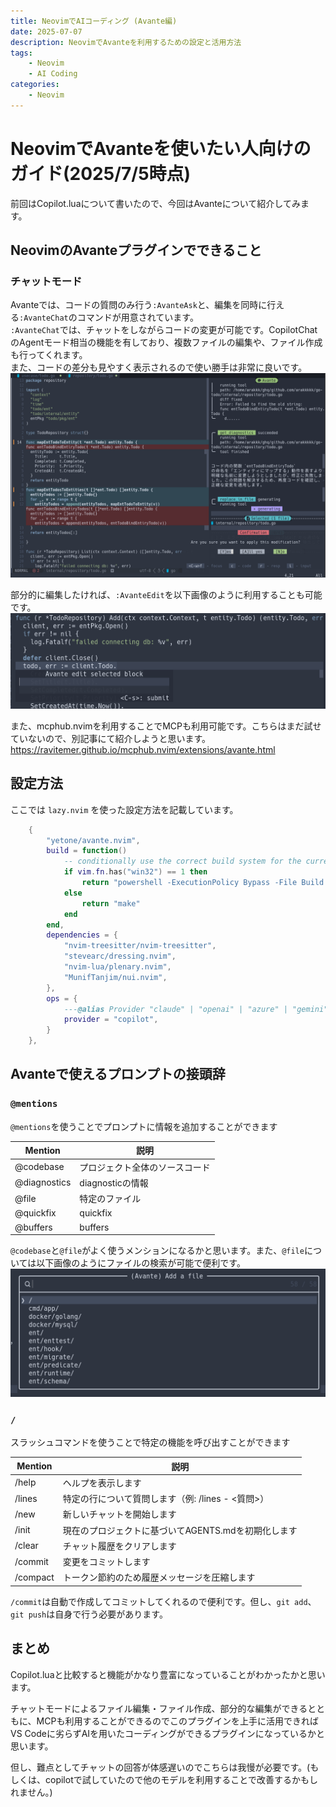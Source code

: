 ```yaml
---
title: NeovimでAIコーディング (Avante編)
date: 2025-07-07
description: NeovimでAvanteを利用するための設定と活用方法
tags: 
    - Neovim
    - AI Coding
categories:
    - Neovim
---
```


# NeovimでAvanteを使いたい人向けのガイド(2025/7/5時点)

前回はCopilot.luaについて書いたので、今回はAvanteについて紹介してみます。

## NeovimのAvanteプラグインでできること

### チャットモード

Avanteでは、コードの質問のみ行う`:AvanteAsk`と、編集を同時に行える`:AvanteChat`のコマンドが用意されています。  
`:AvanteChat`では、チャットをしながらコードの変更が可能です。CopilotChatのAgentモード相当の機能を有しており、複数ファイルの編集や、ファイル作成も行ってくれます。  
また、コードの差分も見やすく表示されるので使い勝手は非常に良いです。
![avante_chat](uploads/avante_chat.png)

部分的に編集したければ、`:AvanteEdit`を以下画像のように利用することも可能です。
![avante_edit](uploads/avante_edit.png)

また、mcphub.nvimを利用することでMCPも利用可能です。こちらはまだ試せていないので、別記事にて紹介しようと思います。
https://ravitemer.github.io/mcphub.nvim/extensions/avante.html  

## 設定方法

ここでは `lazy.nvim` を使った設定方法を記載しています。

```lua
	{
		"yetone/avante.nvim",
		build = function()
			-- conditionally use the correct build system for the current OS
			if vim.fn.has("win32") == 1 then
				return "powershell -ExecutionPolicy Bypass -File Build.ps1 -BuildFromSource false"
			else
				return "make"
			end
		end,
		dependencies = {
			"nvim-treesitter/nvim-treesitter",
			"stevearc/dressing.nvim",
			"nvim-lua/plenary.nvim",
			"MunifTanjim/nui.nvim",
		},
		ops = {
			---@alias Provider "claude" | "openai" | "azure" | "gemini" | "cohere" | "copilot" | string
	        provider = "copilot",
		}
	},
```

## Avanteで使えるプロンプトの接頭辞

### `@mentions`
`@mentions`を使うことでプロンプトに情報を追加することができます

| Mention      | 説明                           |
| ------------ | ------------------------------ |
| @codebase    | プロジェクト全体のソースコード |
| @diagnostics | diagnosticの情報               |
| @file        | 特定のファイル                 |
| @quickfix    | quickfix                       |
| @buffers     | buffers                        |

`@codebase`と`@file`がよく使うメンションになるかと思います。また、`@file`については以下画像のようにファイルの検索が可能で便利です。
![avante_mention_file](uploads/avante_mention_file.png)

### `/`
スラッシュコマンドを使うことで特定の機能を呼び出すことができます

| Mention  | 説明                                                          |
| -------- | ------------------------------------------------------------- |
| /help    | ヘルプを表示します                                            |
| /lines   | 特定の行について質問します（例: /lines <start>-<end> <質問>） |
| /new     | 新しいチャットを開始します                                    |
| /init    | 現在のプロジェクトに基づいてAGENTS.mdを初期化します           |
| /clear   | チャット履歴をクリアします                                    |
| /commit  | 変更をコミットします                                          |
| /compact | トークン節約のため履歴メッセージを圧縮します                  |

`/commit`は自動で作成してコミットしてくれるので便利です。但し、`git add`、`git push`は自身で行う必要があります。

## まとめ

Copilot.luaと比較すると機能がかなり豊富になっていることがわかったかと思います。

チャットモードによるファイル編集・ファイル作成、部分的な編集ができるとともに、MCPも利用することができるのでこのプラグインを上手に活用できればVS Codeに劣らずAIを用いたコーディングができるプラグインになっているかと思います。

但し、難点としてチャットの回答が体感遅いのでこちらは我慢が必要です。(もしくは、copilotで試していたので他のモデルを利用することで改善するかもしれません。)

